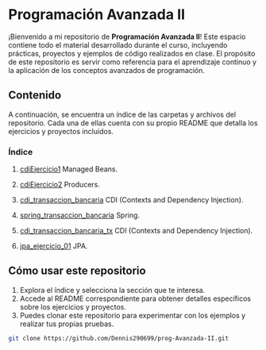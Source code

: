 # Programación Avanzada II

¡Bienvenido a mi repositorio de **Programación Avanzada II**! Este espacio contiene todo el material desarrollado durante el curso, incluyendo prácticas, proyectos y ejemplos de código realizados en clase. El propósito de este repositorio es servir como referencia para el aprendizaje continuo y la aplicación de los conceptos avanzados de programación.

## Contenido

A continuación, se encuentra un índice de las carpetas y archivos del repositorio. Cada una de ellas cuenta con su propio README que detalla los ejercicios y proyectos incluidos.

### Índice
1. [cdiEjercicio1](./cdiEjemplo1) Managed Beans.

2. [cdiEjercicio2](./cdiEjemplo2) Producers.

3. [cdi_transaccion_bancaria](./cdi_transaccion_bancaria) CDI (Contexts and Dependency Injection).

4. [spring_transaccion_bancaria](./spring_transaccion_bancaria) Spring.

5. [cdi_transaccion_bancaria_tx](./cdi_transaccion_bancaria_tx) CDI (Contexts and Dependency Injection).

6. [jpa_ejercicio_01](./jpa_ejercicio_01) JPA.

## Cómo usar este repositorio

1. Explora el índice y selecciona la sección que te interesa.
2. Accede al README correspondiente para obtener detalles específicos sobre los ejercicios y proyectos.
3. Puedes clonar este repositorio para experimentar con los ejemplos y realizar tus propias pruebas.

```bash
git clone https://github.com/Dennis290699/prog-Avanzada-II.git
```

